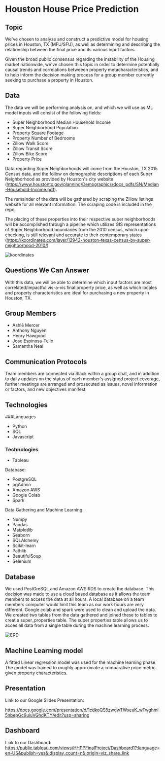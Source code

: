 # Houston House Price Prediction 

## Topic 

We've chosen to analyze and construct a predictive model for housing prices in Houston, TX (MFU/SFU), as well as determining and describing the relationship between the final price and its various input factors.

Given the broad public consensus regarding the instability of the Housing market nationwide, we've chosen this topic in order to determine potentially causal trends and correlations betweeen property metacharacteristics, and to help inform the decision making process for a group member currently seeking to purchase a property in Houston.   
  
## Data 

The data we will be performing analysis on, and which we will use as ML model inputs will consist of the following fields:

- Super Neighborhood Median Household Income
- Super Neighborhood Population
- Property Square Footage
- Property Number of Bedrooms
- Zillow Walk Score
- Zillow Transit Score
- Zillow Bike Score
- Property Price

Data regarding Super Neighborhoods will come from the Houston, TX 2015 Census data, and the follow on demographic descriptions of each Super Neighborhood
as provided by Houston's city website (https://www.houstontx.gov/planning/Demographics/docs_pdfs/SN/Median-Household-Income.pdf).

The remainder of the data will be gathered by scraping the Zillow listings website for all relevant information. The scraping code is included in the repo.

The placing of these properties into their respective super neighborhoods will be accomplished through a pipeline which utilizes GIS representations of Super Neighborhood boundaries from the 2010 census, which upon checking, is still relevant and accurate to their contemporary states (https://koordinates.com/layer/12942-houston-texas-census-by-super-neighborhood-2010/)

![koordinates](https://github.com/alwaysanthony/HHPP/blob/Jose/Database/Resources/images/koordinates.png)

## Questions We Can Answer

With this data, we will be able to determine which input factors are most correlated/impactful vis-a-vis final property price, as well as which locales and property characteristics are ideal for purchasing a new property in Houston, TX.

## Group Members

- Ashlē Mercer
- Anthony Nguyen
- Henry Hawgood
- Jose Espinosa-Tello
- Samantha Neal

## Communication Protocols

Team members are connected via Slack within a group chat, and in addition to daily updates on the status of each member's assigned project coverage, further meetings are arranged and prosecuted as issues, novel information or factors, and new objectives manifest.

## Technologies

###Languages

- Python
- SQL
- Javascript

### Technologies

- Tableau

Database:

- PostgreSQL
- pgAdmin
- Amazon AWS
- Google Colab
- Spark

Data Gathering and Machine Learning:

- Numpy
- Pandas
- Matplotlib
- Seaborn
- SQLAlchemy
- Scikit-learn
- Pathlib
- BeautifulSoup
- Selenium

## Database

We used PostGreSQL and Amazon AWS RDS to create the database. This decision was made to use a cloud based database as it allows the team members to access the data at all hours. A local database on a team members computer would limit this team as our work hours are very different. Google colab and spark were used to clean and upload the data. We created two tables from the data gathered and joined these to tables to creat a super_properties table. The super properties table allows us to acces all data from a single table during the machine learning process.

![ERD](https://github.com/alwaysanthony/HHPP/blob/main/Database/ERD.png)

## Machine Learning model

A fitted Linear regression model was used for the machine learning phase. The model was trained to roughly approximate a comparative price metric given property characteristics. 




## Presentation 

Link to our Google Slides Presentation:

https://docs.google.com/presentation/d/1cdkoQS5zwdwTWxeuK_wTwghmi5nbepGc9ujuVGhdKTY/edit?usp=sharing

## Dashboard 

Link to our Dashboard:
https://public.tableau.com/views/HHPPFinalProject/Dashboard1?:language=en-US&publish=yes&:display_count=n&:origin=viz_share_link

